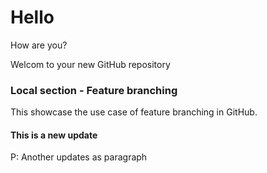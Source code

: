 # Hello 
How are you? 

Welcom to your new GitHub repository


### Local section - Feature branching 
This showcase the use case of feature branching in GitHub.

#### This is a new update 
P: Another updates as paragraph
